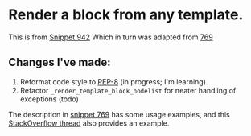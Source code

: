 Render a block from any template.
=================================

This is from [Snippet 942](http://djangosnippets.org/snippets/942/)
Which in turn was adapted from [769](http://djangosnippets.org/snippets/769/)

Changes I've made:
------------------

1. Reformat code style to [PEP-8](http://www.python.org/dev/peps/pep-0008/) (in progress; I'm learning).
2. Refactor `_render_template_block_nodelist` for neater handling of exceptions (todo)

The description in [snippet 769](http://djangosnippets.org/snippets/769/) has some usage examples, and this [StackOverflow thread](http://stackoverflow.com/questions/882215/rendering-json-objects-using-a-django-template-after-an-ajax-call) also provides an example.

